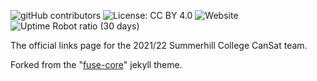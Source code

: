 ![gitHub contributors](https://img.shields.io/github/contributors/sligosat/socials?color=%230ec4f3&style=flat-square)
![License: CC BY 4.0](https://img.shields.io/badge/License-CC%20BY%204.0-ff6600.svg?style=flat-square)
![Website](https://img.shields.io/website?down_color=ff0000&style=flat-square&up_message=online&url=https%3A%2F%2Fsligosat.github.io%2Fsocials%2F)
![Uptime Robot ratio (30 days)](https://img.shields.io/uptimerobot/ratio/m789976862-0fb4e6350397a8ff342a118e?color=ff00ff&style=flat-square)

The official links page for the 2021/22 Summerhill College CanSat team.

Forked from the "[fuse-core](https://github.com/tsjensen/fuse-core)" jekyll theme.
